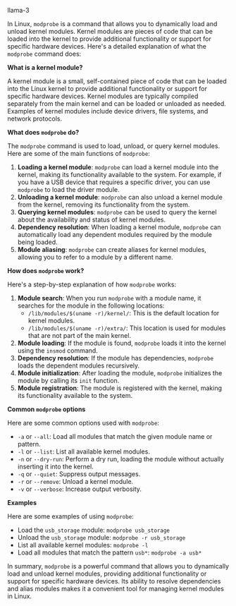 llama-3

In Linux, `modprobe` is a command that allows you to dynamically load and unload kernel modules. Kernel modules are pieces of code that can be loaded into the kernel to provide additional functionality or support for specific hardware devices. Here's a detailed explanation of what the `modprobe` command does:

**What is a kernel module?**

A kernel module is a small, self-contained piece of code that can be loaded into the Linux kernel to provide additional functionality or support for specific hardware devices. Kernel modules are typically compiled separately from the main kernel and can be loaded or unloaded as needed. Examples of kernel modules include device drivers, file systems, and network protocols.

**What does `modprobe` do?**

The `modprobe` command is used to load, unload, or query kernel modules. Here are some of the main functions of `modprobe`:

1. **Loading a kernel module**: `modprobe` can load a kernel module into the kernel, making its functionality available to the system. For example, if you have a USB device that requires a specific driver, you can use `modprobe` to load the driver module.
2. **Unloading a kernel module**: `modprobe` can also unload a kernel module from the kernel, removing its functionality from the system.
3. **Querying kernel modules**: `modprobe` can be used to query the kernel about the availability and status of kernel modules.
4. **Dependency resolution**: When loading a kernel module, `modprobe` can automatically load any dependent modules required by the module being loaded.
5. **Module aliasing**: `modprobe` can create aliases for kernel modules, allowing you to refer to a module by a different name.

**How does `modprobe` work?**

Here's a step-by-step explanation of how `modprobe` works:

1. **Module search**: When you run `modprobe` with a module name, it searches for the module in the following locations:
	* `/lib/modules/$(uname -r)/kernel/`: This is the default location for kernel modules.
	* `/lib/modules/$(uname -r)/extra/`: This location is used for modules that are not part of the main kernel.
2. **Module loading**: If the module is found, `modprobe` loads it into the kernel using the `insmod` command.
3. **Dependency resolution**: If the module has dependencies, `modprobe` loads the dependent modules recursively.
4. **Module initialization**: After loading the module, `modprobe` initializes the module by calling its `init` function.
5. **Module registration**: The module is registered with the kernel, making its functionality available to the system.

**Common `modprobe` options**

Here are some common options used with `modprobe`:

* `-a` or `--all`: Load all modules that match the given module name or pattern.
* `-l` or `--list`: List all available kernel modules.
* `-n` or `--dry-run`: Perform a dry run, loading the module without actually inserting it into the kernel.
* `-q` or `--quiet`: Suppress output messages.
* `-r` or `--remove`: Unload a kernel module.
* `-v` or `--verbose`: Increase output verbosity.

**Examples**

Here are some examples of using `modprobe`:

* Load the `usb_storage` module: `modprobe usb_storage`
* Unload the `usb_storage` module: `modprobe -r usb_storage`
* List all available kernel modules: `modprobe -l`
* Load all modules that match the pattern `usb*`: `modprobe -a usb*`

In summary, `modprobe` is a powerful command that allows you to dynamically load and unload kernel modules, providing additional functionality or support for specific hardware devices. Its ability to resolve dependencies and alias modules makes it a convenient tool for managing kernel modules in Linux.
